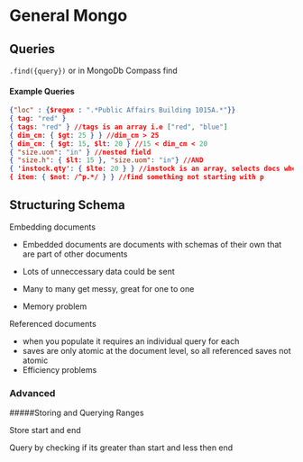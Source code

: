 # General Mongo

## Queries

`.find({query})` or in MongoDb Compass find

#### Example Queries

````json
{"loc" : {$regex : ".*Public Affairs Building 1015A.*"}}
{ tag: "red" }
{ tags: "red" } //tags is an array i.e ["red", "blue"]
{ dim_cm: { $gt: 25 } } //dim_cm > 25
{ dim_cm: { $gt: 15, $lt: 20 } //15 < dim_cm < 20 
{ "size.uom": "in" } //nested field
{ "size.h": { $lt: 15 }, "size.uom": "in"} //AND
{ 'instock.qty': { $lte: 20 } } //instock is an array, selects docs where some object.qty in instock array is <=20
{ item: { $not: /^p.*/ } } //find something not starting with p
````

## Structuring Schema

Embedding documents

- Embedded documents are documents with schemas of their own that are part of other documents

- Lots of unneccessary data could be sent
- Many to many get messy, great for one to one
- Memory problem

Referenced documents

- when you populate it requires an individual query for each
- saves are only atomic at the document level, so all referenced saves not atomic
- Efficiency problems





### Advanced

#####Storing and Querying Ranges 

Store start and end

Query by checking if its greater than start and less then end 